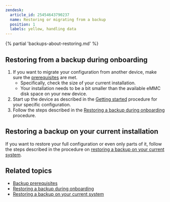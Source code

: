 ```yaml
---
zendesk:
  article_id: 25454643790237
  name: Restoring or migrating from a backup
  position: 1
  labels: yellow, handling data
---
```



{% partial 'backups-about-restoring.md' %}


## Restoring from a backup during onboarding

1. If you want to migrate your configuration from another device, make sure the [prerequisites](https://www.home-assistant.io/common-tasks/general/#restoring-a-backup-during-onboarding) are met.
   - Specifically, check the size of your current installation.
   - Your installation needs to be a bit smaller than the available eMMC disk space on your new device.
2. Start up the device as described in the [Getting started](/hc/en-us/sections/25293966429597-Getting-started) procedure for your specific configuration.
3. Follow the steps described in the [Restoring a backup during onboarding](https://www.home-assistant.io/common-tasks/general/#restoring-a-backup-during-onboarding) procedure.

## Restoring a backup on your current installation

If you want to restore your full configuration or even only parts of it, follow the steps described in the procedure on [restoring a backup on your current system](https://www.home-assistant.io/common-tasks/general/#to-restore-a-backup-on-your-current-system).

## Related topics

- [Backup prerequisites](https://www.home-assistant.io/common-tasks/general/#restoring-a-backup-during-onboarding)
- [Restoring a backup during onboarding](https://www.home-assistant.io/common-tasks/general/#restoring-a-backup-during-onboarding)
- [Restoring a backup on your current system](https://www.home-assistant.io/common-tasks/general/#to-restore-a-backup-on-your-current-system)